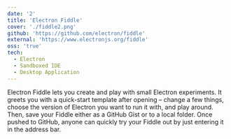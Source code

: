 ```yaml
---
date: '2'
title: 'Electron Fiddle'
cover: './fiddle2.png'
github: 'https://github.com/electron/fiddle'
external: 'https://www.electronjs.org/fiddle'
oss: 'true'
tech:
  - Electron
  - Sandboxed IDE
  - Desktop Application
---
```


Electron Fiddle lets you create and play with small Electron experiments. It greets you with a quick-start template after opening – change a few things, choose the version of Electron you want to run it with, and play around. Then, save your Fiddle either as a GitHub Gist or to a local folder. Once pushed to GitHub, anyone can quickly try your Fiddle out by just entering it in the address bar.
